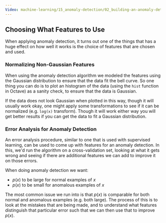 ```yaml
---
Video: machine-learning/15_anomaly-detection/02_building-an-anomaly-detection-system/03_choosing-what-features-to-use.mp4
---
```


## Choosing What Features to Use

When applying anomaly detection, it turns out one of the things that has a huge effect on how well it works is the choice of features that are chosen and used.

### Normalizing Non-Gaussian Features

When using the anomaly detection algorithm we modeled the features using the Gaussian distribution to ensure that the data fit the bell curve.  So one thing you can do is to plot an histogram of the data (using the `hist` function in Octave) as a sanity check, to ensure that the data is Gaussian.

If the data does not look Gaussian when plotted in this way, though it will usually work okay, one might apply some transformations to see if it can be normalized (e.g. `log(x)` transform).  Though it will work either way you will get better results if you can get the data to fit a Gaussian distribution.

### Error Analysis for Anomaly Detection

An error analysis procedure, similar to one that is used with supervised learning, can be used to come up with features for an anomaly detection. In this, we'd run the algorithm on a cross-validation set, looking at what it gets wrong and seeing if there are additional features we can add to improve it on those errors.

When doing anomaly detection we want:

* $p(x)$ to be large for normal examples of $x$
* $p(x)$ to be small for anomalous examples of $x$

The most common issue we run into is that $p(x)$ is comparable for both normal and anomalous examples (e.g. both large).  The process of this is to look at the mistakes that are being made, and to understand what features distinguish that particular error such that we can then use that to improve $p(x)$.





